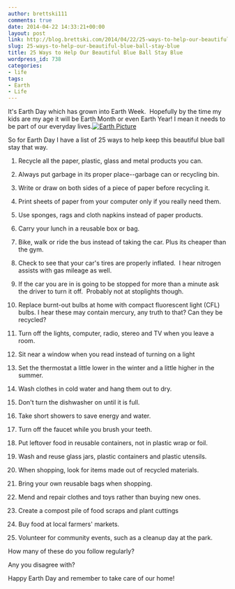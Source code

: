 ```yaml
---
author: brettski111
comments: true
date: 2014-04-22 14:33:21+00:00
layout: post
link: http://blog.brettski.com/2014/04/22/25-ways-to-help-our-beautiful-blue-ball-stay-blue/
slug: 25-ways-to-help-our-beautiful-blue-ball-stay-blue
title: 25 Ways to Help Our Beautiful Blue Ball Stay Blue
wordpress_id: 738
categories:
- life
tags:
- Earth
- Life
---
```


It's Earth Day which has grown into Earth Week.  Hopefully by the time my kids are my age it will be Earth Month or even Earth Year! I mean it needs to be part of our everyday lives.[![Earth Picture](http://brettski111.files.wordpress.com/2014/04/globe_west_2048.jpg?w=150)](http://brettski111.files.wordpress.com/2014/04/globe_west_2048.jpg)

So for Earth Day I have a list of 25 ways to help keep this beautiful blue ball stay that way.



	
  1. Recycle all the paper, plastic, glass and metal products you can.

	
  2. Always put garbage in its proper place--garbage can or recycling bin.

	
  3. Write or draw on both sides of a piece of paper before recycling it.

	
  4. Print sheets of paper from your computer only if you really need them.

	
  5. Use sponges, rags and cloth napkins instead of paper products.

	
  6. Carry your lunch in a reusable box or bag.

	
  7. Bike, walk or ride the bus instead of taking the car. Plus its cheaper than the gym.

	
  8. Check to see that your car's tires are properly inflated.  I hear nitrogen assists with gas mileage as well.

	
  9. If the car you are in is going to be stopped for more than a minute ask the driver to turn it off.  Probably not at stoplights though.

	
  10. Replace burnt-out bulbs at home with compact fluorescent light (CFL) bulbs. I hear these may contain mercury, any truth to that? Can they be recycled?

	
  11. Turn off the lights, computer, radio, stereo and TV when you leave a room.

	
  12. Sit near a window when you read instead of turning on a light

	
  13. Set the thermostat a little lower in the winter and a little higher in the summer.

	
  14. Wash clothes in cold water and hang them out to dry.

	
  15. Don't turn the dishwasher on until it is full.

	
  16. Take short showers to save energy and water.

	
  17. Turn off the faucet while you brush your teeth.

	
  18. Put leftover food in reusable containers, not in plastic wrap or foil.

	
  19. Wash and reuse glass jars, plastic containers and plastic utensils.

	
  20. When shopping, look for items made out of recycled materials.

	
  21. Bring your own reusable bags when shopping.

	
  22. Mend and repair clothes and toys rather than buying new ones.

	
  23. Create a compost pile of food scraps and plant cuttings

	
  24. Buy food at local farmers' markets.

	
  25. Volunteer for community events, such as a cleanup day at the park.


How many of these do you follow regularly?

Any you disagree with?

Happy Earth Day and remember to take care of our home!
